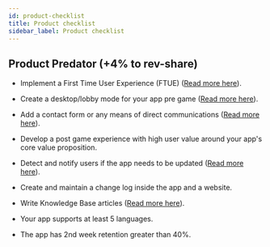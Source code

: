 ```yaml
---
id: product-checklist
title: Product checklist
sidebar_label: Product checklist
---
```


## Product Predator (+4% to rev-share)


-   Implement a First Time User Experience (FTUE) ([Read more here](https://overwolf.github.io/docs/topics/first-time-user-experience)).

-   Create a desktop/lobby mode for your app pre game ([Read more here](https://overwolf.github.io/docs/topics/app-specific-experience)).

-   Add a contact form or any means of direct communications ([Read more here](https://overwolf.github.io/docs/topics/best-practices-overview)).

-   Develop a post game experience with high user value around your app's core value proposition.

-   Detect and notify users if the app needs to be updated ([Read more here](https://overwolf.github.io/docs/start/submit-an-app-update)).

-   Create and maintain a change log inside the app and a website.

-   Write Knowledge Base articles ([Read more here](https://overwolf.github.io/docs/start/add-a-knowledge-base-to-app)).

-   Your app supports at least 5 languages.

-   The app has 2nd week retention greater than 40%.
